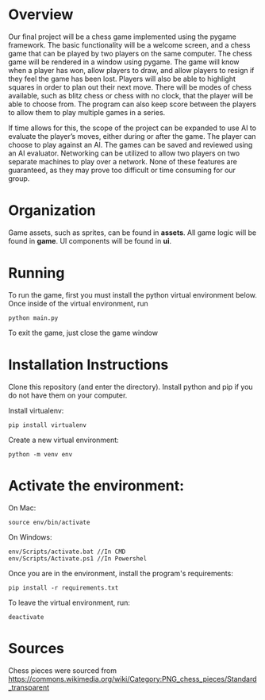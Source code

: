 # Overview
Our final project will be a chess game implemented using the pygame framework. The basic functionality will be a welcome screen, and a chess game that can be played by two players on the same computer. The chess game will be rendered in a window using pygame. The game will know when a player has won, allow players to draw, and allow players to resign if they feel the game has been lost. Players will also be able to highlight squares in order to plan out their next move. There will be modes of chess available, such as blitz chess or chess with no clock, that the player will be able to choose from. The program can also keep score between the players to allow them to play multiple games in a series. 

If time allows for this, the scope of the project can be expanded to use AI to evaluate the player’s moves, either during or after the game. The player can choose to play against an AI. The games can be saved and reviewed using an AI evaluator. Networking can be utilized to allow two players on two separate machines to play over a network. None of these features are guaranteed, as they may prove too difficult or time consuming for our group.

# Organization

Game assets, such as sprites, can be found in **assets**. All game logic will be found in **game**. UI components will be found in **ui**.

# Running

To run the game, first you must install the python virtual environment below. Once inside of the virtual environment, run

```
python main.py
```

To exit the game, just close the game window

# Installation Instructions

Clone this repository (and enter the directory). Install python and pip if you do not have them on your computer.

Install virtualenv:
```
pip install virtualenv
```

Create a new virtual environment:
```
python -m venv env
```

# Activate the environment:

On Mac:
```
source env/bin/activate
```
On Windows:
```
env/Scripts/activate.bat //In CMD
env/Scripts/Activate.ps1 //In Powershel
```

Once you are in the environment, install the program's requirements:
```
pip install -r requirements.txt
```

To leave the virtual environment, run:
```
deactivate
```

# Sources

Chess pieces were sourced from https://commons.wikimedia.org/wiki/Category:PNG_chess_pieces/Standard_transparent
